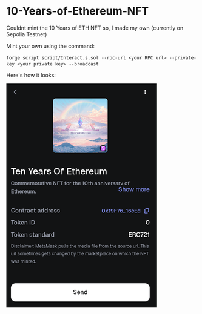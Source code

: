 # 10-Years-of-Ethereum-NFT

Couldnt mint the 10 Years of ETH NFT so, I made my own (currently on Sepolia Testnet)

Mint your own using the command:

```
forge script script/Interact.s.sol --rpc-url <your RPC url> --private-key <your private key> --broadcast
```

Here's how it looks:

![NFT](image.png)